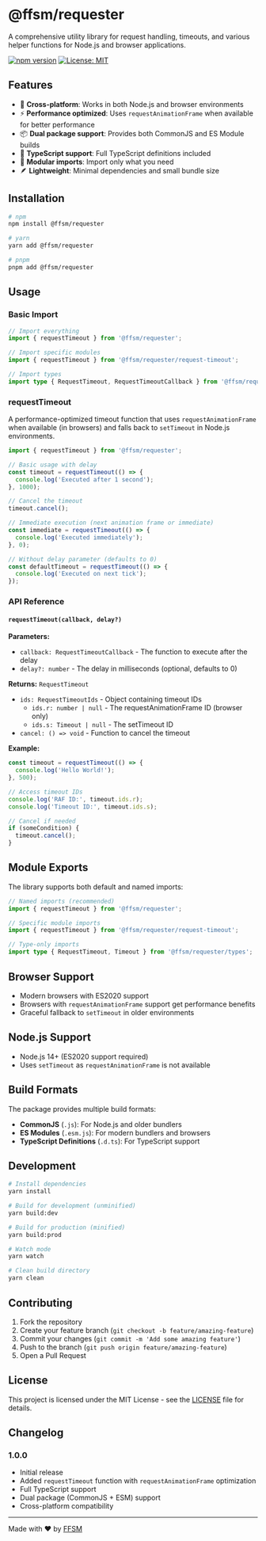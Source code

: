 # @ffsm/requester

A comprehensive utility library for request handling, timeouts, and various helper functions for Node.js and browser applications.

[![npm version](https://badge.fury.io/js/%40ffsm%2Frequester.svg)](https://badge.fury.io/js/%40ffsm%2Frequester)
[![License: MIT](https://img.shields.io/badge/License-MIT-yellow.svg)](https://opensource.org/licenses/MIT)

## Features

- 🚀 **Cross-platform**: Works in both Node.js and browser environments
- ⚡ **Performance optimized**: Uses `requestAnimationFrame` when available for better performance
- 📦 **Dual package support**: Provides both CommonJS and ES Module builds
- 🎯 **TypeScript support**: Full TypeScript definitions included
- 🔧 **Modular imports**: Import only what you need
- 🪶 **Lightweight**: Minimal dependencies and small bundle size

## Installation

```bash
# npm
npm install @ffsm/requester

# yarn
yarn add @ffsm/requester

# pnpm
pnpm add @ffsm/requester
```

## Usage

### Basic Import

```typescript
// Import everything
import { requestTimeout } from '@ffsm/requester';

// Import specific modules
import { requestTimeout } from '@ffsm/requester/request-timeout';

// Import types
import type { RequestTimeout, RequestTimeoutCallback } from '@ffsm/requester';
```

### requestTimeout

A performance-optimized timeout function that uses `requestAnimationFrame` when available (in browsers) and falls back to `setTimeout` in Node.js environments.

```typescript
import { requestTimeout } from '@ffsm/requester';

// Basic usage with delay
const timeout = requestTimeout(() => {
  console.log('Executed after 1 second');
}, 1000);

// Cancel the timeout
timeout.cancel();

// Immediate execution (next animation frame or immediate)
const immediate = requestTimeout(() => {
  console.log('Executed immediately');
}, 0);

// Without delay parameter (defaults to 0)
const defaultTimeout = requestTimeout(() => {
  console.log('Executed on next tick');
});
```

### API Reference

#### `requestTimeout(callback, delay?)`

**Parameters:**
- `callback: RequestTimeoutCallback` - The function to execute after the delay
- `delay?: number` - The delay in milliseconds (optional, defaults to 0)

**Returns:** `RequestTimeout`
- `ids: RequestTimeoutIds` - Object containing timeout IDs
  - `ids.r: number | null` - The requestAnimationFrame ID (browser only)
  - `ids.s: Timeout | null` - The setTimeout ID
- `cancel: () => void` - Function to cancel the timeout

**Example:**
```typescript
const timeout = requestTimeout(() => {
  console.log('Hello World!');
}, 500);

// Access timeout IDs
console.log('RAF ID:', timeout.ids.r);
console.log('Timeout ID:', timeout.ids.s);

// Cancel if needed
if (someCondition) {
  timeout.cancel();
}
```

## Module Exports

The library supports both default and named imports:

```typescript
// Named imports (recommended)
import { requestTimeout } from '@ffsm/requester';

// Specific module imports
import { requestTimeout } from '@ffsm/requester/request-timeout';

// Type-only imports
import type { RequestTimeout, Timeout } from '@ffsm/requester/types';
```

## Browser Support

- Modern browsers with ES2020 support
- Browsers with `requestAnimationFrame` support get performance benefits
- Graceful fallback to `setTimeout` in older environments

## Node.js Support

- Node.js 14+ (ES2020 support required)
- Uses `setTimeout` as `requestAnimationFrame` is not available

## Build Formats

The package provides multiple build formats:

- **CommonJS** (`.js`): For Node.js and older bundlers
- **ES Modules** (`.esm.js`): For modern bundlers and browsers
- **TypeScript Definitions** (`.d.ts`): For TypeScript support

## Development

```bash
# Install dependencies
yarn install

# Build for development (unminified)
yarn build:dev

# Build for production (minified)
yarn build:prod

# Watch mode
yarn watch

# Clean build directory
yarn clean
```

## Contributing

1. Fork the repository
2. Create your feature branch (`git checkout -b feature/amazing-feature`)
3. Commit your changes (`git commit -m 'Add some amazing feature'`)
4. Push to the branch (`git push origin feature/amazing-feature`)
5. Open a Pull Request

## License

This project is licensed under the MIT License - see the [LICENSE](LICENSE) file for details.

## Changelog

### 1.0.0
- Initial release
- Added `requestTimeout` function with `requestAnimationFrame` optimization
- Full TypeScript support
- Dual package (CommonJS + ESM) support
- Cross-platform compatibility

---

Made with ❤️ by [FFSM](https://github.com/ffsmio)
